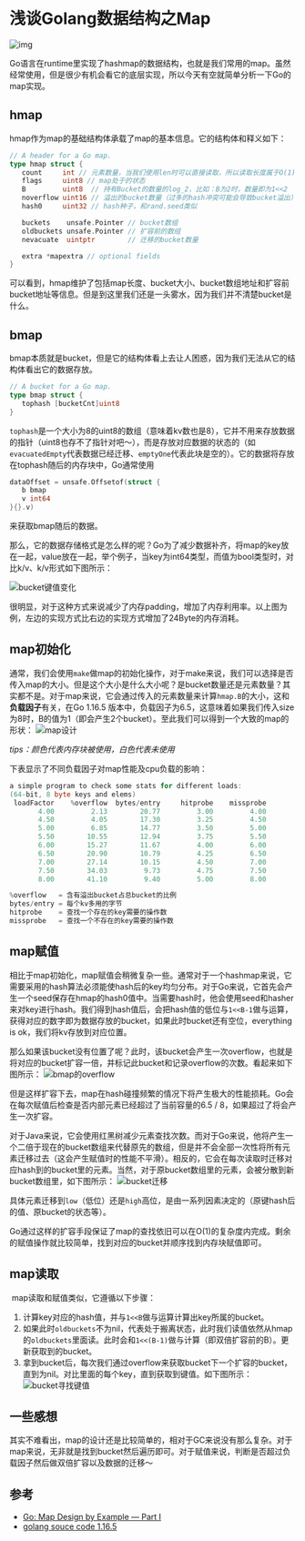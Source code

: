 # 浅谈Golang数据结构之Map

![img](https://miro.medium.com/max/1400/1*g3YPGXr9hx8wuLR-Edfs-Q.png)

​	Go语言在runtime里实现了hashmap的数据结构，也就是我们常用的map。虽然经常使用，但是很少有机会看它的底层实现，所以今天有空就简单分析一下Go的map实现。

## hmap

​	hmap作为map的基础结构体承载了map的基本信息。它的结构体和释义如下：

```go
// A header for a Go map.
type hmap struct {
   count     int // 元素数量，当我们使用len时可以直接读取，所以读取长度属于O(1)复杂度
   flags     uint8 // map处于的状态
   B         uint8  // 持有Bucket的数量的log_2，比如：B为2时，数量即为1<<2
   noverflow uint16 // 溢出的bucket数量（过多的hash冲突可能会导致bucket溢出）
   hash0     uint32 // hash种子，和rand.seed类似

   buckets    unsafe.Pointer // bucket数组
   oldbuckets unsafe.Pointer // 扩容前的数组
   nevacuate  uintptr        // 迁移的bucket数量

   extra *mapextra // optional fields
}
```

​	可以看到，hmap维护了包括map长度、bucket大小、bucket数组地址和扩容前bucket地址等信息。但是到这里我们还是一头雾水，因为我们并不清楚bucket是什么。

## bmap

​	bmap本质就是bucket，但是它的结构体看上去让人困惑，因为我们无法从它的结构体看出它的数据存放。

```go
// A bucket for a Go map.
type bmap struct {
   tophash [bucketCnt]uint8
}
```

`tophash`是一个大小为8的uint8的数组（意味着kv数也是8），它并不用来存放数据的指针（uint8也存不了指针对吧～），而是存放对应数据的状态的（如`evacuatedEmpty`代表数据已经迁移、`emptyOne`代表此块是空的）。它的数据将存放在tophash随后的内存块中，Go通常使用

```go
dataOffset = unsafe.Offsetof(struct {
   b bmap
   v int64
}{}.v)
```

来获取bmap随后的数据。

​	那么，它的数据存储格式是怎么样的呢？Go为了减少数据补齐，将map的key放在一起，value放在一起，举个例子，当key为int64类型，而值为bool类型时，对比k/v、k/v形式如下图所示：

![bucket键值变化](https://user-images.githubusercontent.com/38686456/166621208-bfd3c35b-3e37-4a7b-a3b1-b1e351b23c1c.png)

很明显，对于这种方式来说减少了内存padding，增加了内存利用率。以上图为例，左边的实现方式比右边的实现方式增加了24Byte的内存消耗。

## map初始化

​	通常，我们会使用`make`做map的初始化操作，对于make来说，我们可以选择是否传入map的大小。但是这个大小是什么大小呢？是bucket数量还是元素数量？其实都不是。对于map来说，它会通过传入的元素数量来计算`hmap.B`的大小，这和**负载因子**有关，在Go 1.16.5 版本中，负载因子为6.5，这意味着如果我们传入size为8时，B的值为1（即会产生2个bucket）。至此我们可以得到一个大致的map的形状：
![map设计](https://user-images.githubusercontent.com/38686456/166621218-6b046604-59df-4877-a8f0-5209da5e834d.png)

*tips：颜色代表内存块被使用，白色代表未使用*

下表显示了不同负载因子对map性能及cpu负载的影响：

```go
a simple program to check some stats for different loads:
(64-bit, 8 byte keys and elems)
 loadFactor    %overflow  bytes/entry     hitprobe    missprobe
       4.00         2.13        20.77         3.00         4.00
       4.50         4.05        17.30         3.25         4.50
       5.00         6.85        14.77         3.50         5.00
       5.50        10.55        12.94         3.75         5.50
       6.00        15.27        11.67         4.00         6.00
       6.50        20.90        10.79         4.25         6.50
       7.00        27.14        10.15         4.50         7.00
       7.50        34.03         9.73         4.75         7.50
       8.00        41.10         9.40         5.00         8.00

%overflow   = 含有溢出bucket占总bucket的比例
bytes/entry = 每个kv多用的字节
hitprobe    = 查找一个存在的key需要的操作数
missprobe   = 查找一个不存在的key需要的操作数
```

## map赋值

​	相比于map初始化，map赋值会稍微复杂一些。通常对于一个hashmap来说，它需要采用的hash算法必须能使hash后的key均匀分布。对于Go来说，它首先会产生一个seed保存在hmap的hash0值中。当需要hash时，他会使用seed和hasher来对key进行hash。我们得到hash值后，会把hash值的低位与`1<<B-1`做与运算，获得对应的数字即为数据存放的bucket，如果此时bucket还有空位，everything is ok，我们将kv存放到对应位置。

​	那么如果该bucket没有位置了呢？此时，该bucket会产生一次overflow，也就是将对应的bucket扩容一倍，并标记此bucket和记录overflow的次数。看起来如下图所示：
![bmap的overflow](https://user-images.githubusercontent.com/38686456/166621228-0f1f4cd0-ca50-4635-b6c1-7abd46a4c795.png)

但是这样扩容下去，map在hash碰撞频繁的情况下将产生极大的性能损耗。Go会在每次赋值后检查是否内部元素已经超过了当前容量的6.5 / 8，如果超过了将会产生一次扩容。

​	对于Java来说，它会使用红黑树减少元素查找次数。而对于Go来说，他将产生一个二倍于现在的bucket数组来代替原先的数组，但是并不会全部一次性将所有元素迁移过去（这会产生赋值时的性能不平滑）。相反的，它会在每次读取时迁移对应hash到的bucket里的元素。当然，对于原bucket数组里的元素，会被分散到新bucket数组里，如下图所示：
![bucket迁移](https://user-images.githubusercontent.com/38686456/166621327-6b25c8ce-2a1f-4cc7-81ca-46061377e770.png)

具体元素迁移到`low`（低位）还是`high`高位，是由一系列因素决定的（原键hash后的值、原bucket的状态等）。

​	Go通过这样的扩容手段保证了map的查找依旧可以在O(1)的复杂度内完成。剩余的赋值操作就比较简单，找到对应的bucket并顺序找到内存块赋值即可。

## map读取

​	map读取和赋值类似，它遵循以下步骤：

1. 计算key对应的hash值，并与`1<<B`做与运算计算出key所属的bucket。
2. 如果此时`oldbuckets`不为nil，代表处于搬离状态，此时我们读值依然从hmap的`oldbuckets`里面读。此时会和`1<<(B-1)`做与计算（即双倍扩容前的B）。更新获取到的bucket。
3. 拿到bucket后，每次我们通过overflow来获取bucket下一个扩容的bucket，直到为nil。对比里面的每个key，直到获取到键值。如下图所示：
![bucket寻找键值](https://user-images.githubusercontent.com/38686456/166621492-0bc18578-1407-4cab-8749-9c032654c3f4.png)

## 一些感想

​	其实不难看出，map的设计还是比较简单的，相对于GC来说没有那么复杂。对于map来说，无非就是找到bucket然后遍历即可。对于赋值来说，判断是否超过负载因子然后做双倍扩容以及数据的迁移～

## 参考

- [Go: Map Design by Example — Part I](https://medium.com/a-journey-with-go/go-map-design-by-example-part-i-3f78a064a352)
- [golang souce code 1.16.5](https://github.com/golang/go)

